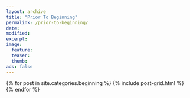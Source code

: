 ```yaml
---
layout: archive
title: "Prior To Beginning"
permalink: /prior-to-beginning/
date: 
modified:
excerpt:
image:
  feature:
  teaser:
  thumb:
ads: false
---
```


<div class="tiles">
{% for post in site.categories.beginning %}
  {% include post-grid.html %}
{% endfor %}
</div><!-- /.tiles -->